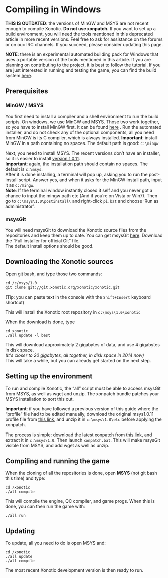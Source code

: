 Compiling in Windows
====================

**THIS IS OUTDATED**: the versions of MinGW and MSYS are not recent enough to compile Xonotic. **Do not use xonpatch.** If you want to set up a build environment, you will need the tools mentioned in this deprecated article in more recent versions. Feel free to ask for assistance on the forums or on ouc IRC channels. If you succeed, please consider updating this page.

**NOTE**: there is an experimental automated building pack for Windows that uses a portable version of the tools mentioned in this article.
If you are planning on contributing to the project, it is best to follow the tutorial. If you are just interested in running and testing the game, you can find the build system [here](http://forums.xonotic.org/showthread.php?tid=666).

Prerequisites
-------------

### MinGW / MSYS

You first need to install a compiler and a shell environment to run the build scripts. On windows, we use MinGW and MSYS. Those two work together, so you have to install MinGW first.
It can be found [here](http://sourceforge.net/projects/mingw/files/) . Run the automated installer, and do not check any of the optional components, all you need from MinGW is its C compiler, which is always installed.
**Important**: install MinGW in a path containing no spaces. The default path is good: `c:\mingw`

Next, you need to install MSYS. The recent versions don’t have an installer, so it is easier to install [version 1.0.11](http://downloads.sourceforge.net/mingw/MSYS-1.0.11.exe).  
**Important**: again, the installation path should contain no spaces. The default is `c:\msys`.  
After it is done installing, a terminal will pop up, asking you to run the post-install script. Answer yes, and when it asks for the MinGW install path, input it as `c:/mingw`.  
**Note**: If the terminal window instantly closed it self and you never got a chance to input the mingw path etc (And if you’re on Vista or Win7). Then go to `c:\msys\1.0\postinstall\` and right-click `pi.bat` and choose ‘Run as administrator’.

### msysGit

You will need msysGit to download the Xonotic source files from the repositories and keep them up to date. You can get msysGit [here](http://code.google.com/p/msysgit/). Download the “Full installer for official Git” file.  
The default install options should be good.

Downloading the Xonotic sources
-------------------------------

Open git bash, and type those two commands:

    cd /c/msys/1.0
    git clone git://git.xonotic.org/xonotic/xonotic.git

(Tip: you can paste text in the console with the `Shift+Insert` keyboard shortcut)

This will install the Xonotic root repository in `c:\msys\1.0\xonotic`

When the download is done, type

    cd xonotic
    ./all update -l best

This will download approximately 2 gigabytes of data, and use 4 gigabytes in disk space.  
*(It's closer to 20 gigabytes, all together, in disk space in 2014 now)*  
This will take a while, but you can already get started on the next step.

Setting up the environment
--------------------------

To run and compile Xonotic, the “all” script must be able to access msysGit from MSYS, as well as wget and unzip. The xonpatch bundle patches your MSYS installation to sort this out.

**Important**: if you have followed a previous version of this guide where the “profile” file had to be edited manually, download the original msys1.0.11 profile file from [this link](http://dev.xonotic.org/attachments/84/profile.zip), and unzip it in `c:\msys\1.0\etc` before applying the xonpatch.

The process is simple: download the latest xonpatch from [this link](http://dev.xonotic.org/attachments/91/xonpatch_1-2.zip), and extract it in `c:\msys\1.0`. Then launch `xonpatch.bat`. This will make msysGit visible from MSYS, and add wget as well as unzip.

Compiling and running the game
------------------------------

When the cloning of all the repositories is done, open **MSYS** (not git bash this time) and type:

    cd /xonotic
    ./all compile

This will compile the engine, QC compiler, and game progs. When this is done, you can then run the game with:

    ./all run

Updating
--------

To update, all you need to do is open MSYS and:

    cd /xonotic
    ./all update
    ./all compile

The most recent Xonotic development version is then ready to run.
